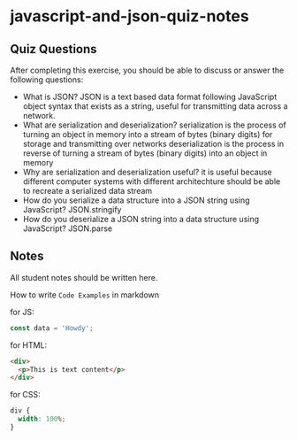 # javascript-and-json-quiz-notes

## Quiz Questions

After completing this exercise, you should be able to discuss or answer the following questions:

- What is JSON?
  JSON is a text based data format following JavaScript object syntax that exists as a string, useful for transmitting data across a network.
- What are serialization and deserialization?
  serialization is the process of turning an object in memory into a stream of bytes (binary digits) for storage and transmitting over networks
  deserialization is the process in reverse of turning a stream of bytes (binary digits) into an object in memory
- Why are serialization and deserialization useful?
  it is useful because different computer systems with different architechture should be able to recreate a serialized data stream
- How do you serialize a data structure into a JSON string using JavaScript?
  JSON.stringify
- How do you deserialize a JSON string into a data structure using JavaScript?
  JSON.parse

## Notes

All student notes should be written here.

How to write `Code Examples` in markdown

for JS:

```javascript
const data = 'Howdy';
```

for HTML:

```html
<div>
  <p>This is text content</p>
</div>
```

for CSS:

```css
div {
  width: 100%;
}
```
